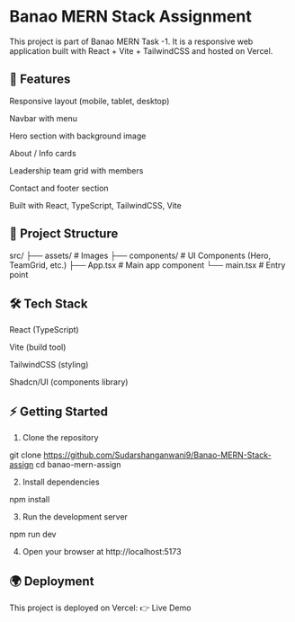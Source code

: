 # Banao MERN Stack Assignment

This project is part of Banao MERN Task -1. It is a responsive web application built with React + Vite + TailwindCSS and hosted on Vercel.

## 🚀 Features

Responsive layout (mobile, tablet, desktop)

Navbar with menu

Hero section with background image

About / Info cards

Leadership team grid with members

Contact and footer section

Built with React, TypeScript, TailwindCSS, Vite


## 📂 Project Structure

src/
 ├── assets/          # Images
 ├── components/      # UI Components (Hero, TeamGrid, etc.)
 ├── App.tsx          # Main app component
 └── main.tsx         # Entry point

## 🛠️ Tech Stack

React (TypeScript)

Vite (build tool)

TailwindCSS (styling)

Shadcn/UI (components library)


## ⚡ Getting Started

1. Clone the repository

git clone https://github.com/Sudarshanganwani9/Banao-MERN-Stack-assign
cd banao-mern-assign


2. Install dependencies

npm install


3. Run the development server

npm run dev


4. Open your browser at http://localhost:5173



## 🌍 Deployment

This project is deployed on Vercel:
👉 Live Demo


